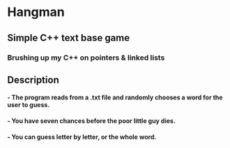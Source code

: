 # Hangman
## Simple C++ text base game
### Brushing up my C++ on pointers & linked lists

## Description
#### - The program reads from a .txt file and randomly chooses a word for the user to guess.
#### - You have seven chances before the poor little guy dies.
#### - You can guess letter by letter, or the whole word.

